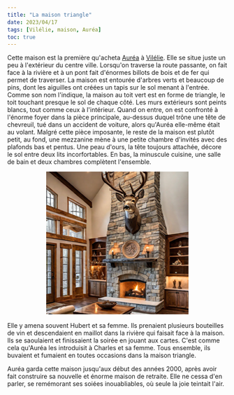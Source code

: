 ```yaml
---
title: "La maison triangle"
date: 2023/04/17
tags: [Vilélie, maison, Auréa]
toc: true
---
```


Cette maison est la première qu'acheta [Auréa](https://cgermain97.github.io/Feu-de-Foret/aur%C3%A9a/) à [Vilélie](https://cgermain97.github.io/Feu-de-Foret/post1/). Elle se situe juste un peu à l'extérieur du centre ville. Lorsqu'on traverse la route passante, on fait face à la rivière et à un pont fait d'énormes billots de bois et de fer qui permet de traverser. La maison est entourée d'arbres verts et beaucoup de pins, dont les aiguilles ont créées un tapis sur le sol menant à l'entrée. Comme son nom l'indique, la maison au toit vert est en forme de triangle, le toit touchant presque le sol de chaque côté. Les murs extérieurs sont peints blancs, tout comme ceux à l'intérieur. Quand on entre, on est confronté à l'énorme foyer dans la pièce principale, au-dessus duquel trône une tête de chevreuil, tué dans un accident de voiture, alors qu'Auréa elle-même était au volant. Malgré cette pièce imposante, le reste de la maison est plutôt petit, au fond, une mezzanine mène à une petite chambre d'invités avec des plafonds bas et pentus. Une peau d'ours, la tête toujours attachée, décore le sol entre deux lits incorfortables. En bas, la minuscule cuisine, une salle de bain et deux chambres complètent l'ensemble. 

<DIV STYLE="text-align:center">

![Cheminée dans la maison triangle](../images/image-2.png)

<DIV STYLE="text-align:left">

Elle y amena souvent Hubert et sa femme. Ils prenaient plusieurs bouteilles de
vin et descendaient en maillot dans la rivière qui faisait face à la maison. Ils se
saoulaient et finissaient la soirée en jouant aux cartes. C'est comme cela qu'Auréa les introduisit à Charles
et sa femme. Tous ensemble, ils buvaient et fumaient en toutes occasions dans la maison triangle. 

Auréa garda cette maison jusqu'aux début des années 2000, après avoir fait construire sa nouvelle et énorme maison de retraite. 
Elle ne cessa d'en parler, se remémorant ses soiées inouabliables, où seule la joie teintait l'air.